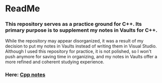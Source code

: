 # ReadMe

### This repository serves as a practice ground for C++. Its primary purpose is to supplement my notes in Vaults for C++.

While the repository may appear disorganized, it was a result of my decision to put my notes in Vaults instead of writing them in Visual Studio. 
Although I used this repository for practice, it is not polished, so I won't push anymore for saving time in organizing, and my notes in Vaults offer a more refined and coherent studying experience.


### Here: [Cpp notes](https://github.com/JasperZhang121/Vaults/tree/main/Programming%20Languages/C%2B%2B)
